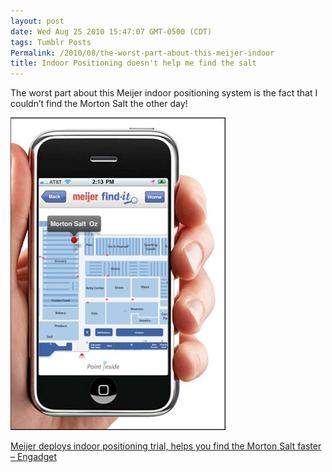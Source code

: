 ```yaml
---
layout: post
date: Wed Aug 25 2010 15:47:07 GMT-0500 (CDT)
tags: Tumblr Posts
Permalink: /2010/08/the-worst-part-about-this-meijer-indoor
title: Indoor Positioning doesn't help me find the salt
---
```


The worst part about this Meijer indoor positioning system is the fact that I couldn&rsquo;t find the Morton Salt the other day!

![](/public/assets/tumblr/tumblr_l7q72ju0V71qa4klho1_400.jpg)

[Meijer deploys indoor positioning trial, helps you find the Morton Salt faster – Engadget](http://www.engadget.com/2010/08/25/meijer-deploys-indoor-positioning-trial-helps-you-find-the-mort/)
